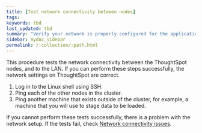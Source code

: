 ```yaml
---
title: [Test network connectivity between nodes]
tags: 
keywords: tbd
last_updated: tbd
summary: "Verify your network is properly configured for the application."
sidebar: mydoc_sidebar
permalink: /:collection/:path.html
---
```

This procedure tests the network connectivity between the ThoughtSpot nodes, and to the LAN. If you can perform these steps successfully, the network settings on ThoughtSpot are correct.

1. Log in to the Linux shell using SSH.
2. Ping each of the other nodes in the cluster.
3. Ping another machine that exists outside of the cluster, for example, a machine that you will use to stage data to be loaded.

If you cannot perform these tests successfully, there is a problem with the network setup. If the tests fail, check [Network connectivity issues](/admin/troubleshooting/check-connectivity.html#).
